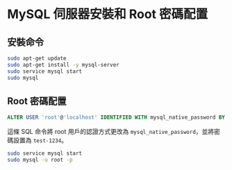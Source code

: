 # MySQL 伺服器安裝和 Root 密碼配置

## 安裝命令

```bash
sudo apt-get update
sudo apt-get install -y mysql-server
sudo service mysql start
sudo mysql
```

## Root 密碼配置

```sql
ALTER USER 'root'@'localhost' IDENTIFIED WITH mysql_native_password BY 'test-1234';
```

這條 SQL 命令將 root 用戶的認證方式更改為 `mysql_native_password`，並將密碼設置為 `test-1234`。


```bash
sudo service mysql start
sudo mysql -u root -p
```